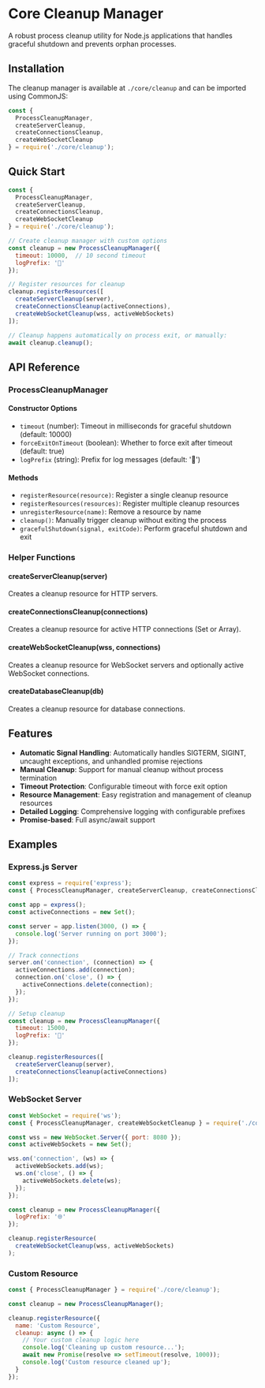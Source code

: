 # Core Cleanup Manager

A robust process cleanup utility for Node.js applications that handles graceful shutdown and prevents orphan processes.

## Installation

The cleanup manager is available at `./core/cleanup` and can be imported using CommonJS:

```javascript
const { 
  ProcessCleanupManager, 
  createServerCleanup, 
  createConnectionsCleanup, 
  createWebSocketCleanup 
} = require('./core/cleanup');
```

## Quick Start

```javascript
const { 
  ProcessCleanupManager, 
  createServerCleanup, 
  createConnectionsCleanup, 
  createWebSocketCleanup 
} = require('./core/cleanup');

// Create cleanup manager with custom options
const cleanup = new ProcessCleanupManager({
  timeout: 10000,  // 10 second timeout
  logPrefix: '🌟'
});

// Register resources for cleanup
cleanup.registerResources([
  createServerCleanup(server),
  createConnectionsCleanup(activeConnections),
  createWebSocketCleanup(wss, activeWebSockets)
]);

// Cleanup happens automatically on process exit, or manually:
await cleanup.cleanup();
```

## API Reference

### ProcessCleanupManager

#### Constructor Options

- `timeout` (number): Timeout in milliseconds for graceful shutdown (default: 10000)
- `forceExitOnTimeout` (boolean): Whether to force exit after timeout (default: true)
- `logPrefix` (string): Prefix for log messages (default: '🔄')

#### Methods

- `registerResource(resource)`: Register a single cleanup resource
- `registerResources(resources)`: Register multiple cleanup resources
- `unregisterResource(name)`: Remove a resource by name
- `cleanup()`: Manually trigger cleanup without exiting the process
- `gracefulShutdown(signal, exitCode)`: Perform graceful shutdown and exit

### Helper Functions

#### createServerCleanup(server)
Creates a cleanup resource for HTTP servers.

#### createConnectionsCleanup(connections)
Creates a cleanup resource for active HTTP connections (Set or Array).

#### createWebSocketCleanup(wss, connections)
Creates a cleanup resource for WebSocket servers and optionally active WebSocket connections.

#### createDatabaseCleanup(db)
Creates a cleanup resource for database connections.

## Features

- **Automatic Signal Handling**: Automatically handles SIGTERM, SIGINT, uncaught exceptions, and unhandled promise rejections
- **Manual Cleanup**: Support for manual cleanup without process termination
- **Timeout Protection**: Configurable timeout with force exit option
- **Resource Management**: Easy registration and management of cleanup resources
- **Detailed Logging**: Comprehensive logging with configurable prefixes
- **Promise-based**: Full async/await support

## Examples

### Express.js Server

```javascript
const express = require('express');
const { ProcessCleanupManager, createServerCleanup, createConnectionsCleanup } = require('./core/cleanup');

const app = express();
const activeConnections = new Set();

const server = app.listen(3000, () => {
  console.log('Server running on port 3000');
});

// Track connections
server.on('connection', (connection) => {
  activeConnections.add(connection);
  connection.on('close', () => {
    activeConnections.delete(connection);
  });
});

// Setup cleanup
const cleanup = new ProcessCleanupManager({
  timeout: 15000,
  logPrefix: '🚀'
});

cleanup.registerResources([
  createServerCleanup(server),
  createConnectionsCleanup(activeConnections)
]);
```

### WebSocket Server

```javascript
const WebSocket = require('ws');
const { ProcessCleanupManager, createWebSocketCleanup } = require('./core/cleanup');

const wss = new WebSocket.Server({ port: 8080 });
const activeWebSockets = new Set();

wss.on('connection', (ws) => {
  activeWebSockets.add(ws);
  ws.on('close', () => {
    activeWebSockets.delete(ws);
  });
});

const cleanup = new ProcessCleanupManager({
  logPrefix: '🌐'
});

cleanup.registerResource(
  createWebSocketCleanup(wss, activeWebSockets)
);
```

### Custom Resource

```javascript
const { ProcessCleanupManager } = require('./core/cleanup');

const cleanup = new ProcessCleanupManager();

cleanup.registerResource({
  name: 'Custom Resource',
  cleanup: async () => {
    // Your custom cleanup logic here
    console.log('Cleaning up custom resource...');
    await new Promise(resolve => setTimeout(resolve, 1000));
    console.log('Custom resource cleaned up');
  }
});
```